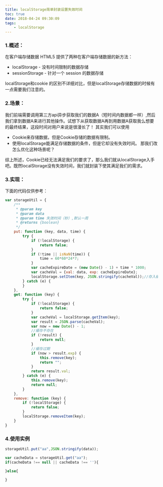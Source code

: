 ```yaml
---
title: localStorage简单封装设置失效时间
toc: true
date: 2018-04-24 09:30:09
tags:
    - localStorage
---
```

### 1.概述：
在客户端存储数据
HTML5 提供了两种在客户端存储数据的新方法：
+ localStorage - 没有时间限制的数据存储
+ sessionStorage - 针对一个 session 的数据存储

localStorage和cookie 的区别不详细对比，但是localStorage存储数据的时候有一点需要我们注意的。
<!-- more -->
### 2.场景：
我们前端需要调用第三方api异步获取我们的数据A（短时间内数据都一样）,然后我们拿到数据A来进行其他操作。试想下从获取数据A再到用数据A获取我么想要的最终结果，这段时间对用户来说是很漫长了！ 
其实我们可以使用
+ Cookie来存储数据，但是Cookie存储的数据有限制。
+ 使用localStorage能满足存储数据的条件，但是它却没有失效时间。
那我们改怎么优化这种场景呢？

综上所述，Cookie已经无法满足我们的要求了，那么我们就从localStorage入手吧。既然localStorage没有失效时间，我们就封装下使其满足我们的需求。

### 3.实现：
下面的代码仅供参考：
```javascript
var storageUtil = {
    /**
     * @param key
     * @param data
     * @param time 失效时间（秒）,默认一周
     * @returns {boolean}
     */
    put: function (key, data, time) {
        try {
            if (!localStorage) {
                return false;
            }
            if (!time || isNaN(time)) {
                time = 60*60*24*7;
            }
            var cacheExpireDate = (new Date() - 1) + time * 1000;
            var cacheVal = {val: data, exp: cacheExpireDate};
            localStorage.setItem(key, JSON.stringify(cacheVal));//存入缓存值
        } catch (e) {
        }
    },
    get: function (key) {
        try {
            if (!localStorage) {
                return false;
            }
            var cacheVal = localStorage.getItem(key);
            var result = JSON.parse(cacheVal);
            var now = new Date() - 1;
            //缓存不存在
            if (!result) {
                return null;
            }
            //缓存过期
            if (now > result.exp) {
                this.remove(key);
                return "";
            }
            return result.val;
        } catch (e) {
            this.remove(key);
            return null;
        }
    },
    remove: function (key) {
        if (!localStorage) {
            return false;
        }
        localStorage.removeItem(key);
    }
}
```
### 4.使用实例
```javaScript
storageUtil.put("aa",JSON.stringify(data));

var cacheData = storageUtil.get("aa");
if(cacheData !== null || cacheData !== ''){
    
}else{

}
```